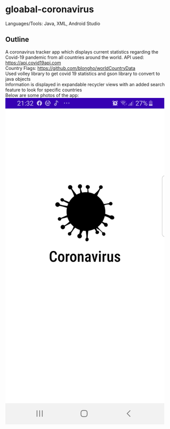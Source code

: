 # gloabal-coronavirus

Languages/Tools: Java, XML, Android Studio

## Outline
A coronavirus tracker app which displays current statistics regarding the Covid-19 pandemic from all countries around the world. 
API used: https://api.covid19api.com                                                                                                       
Country Flags: https://github.com/blongho/worldCountryData                                                                                 
Used volley library to get covid 19 statistics and gson library to convert to java objects                                                
Information is displayed in expandable recycler views with an added search feature to look for specific countries                         
Below are some photos of the app: 
![](covid19/splash.jpg)
